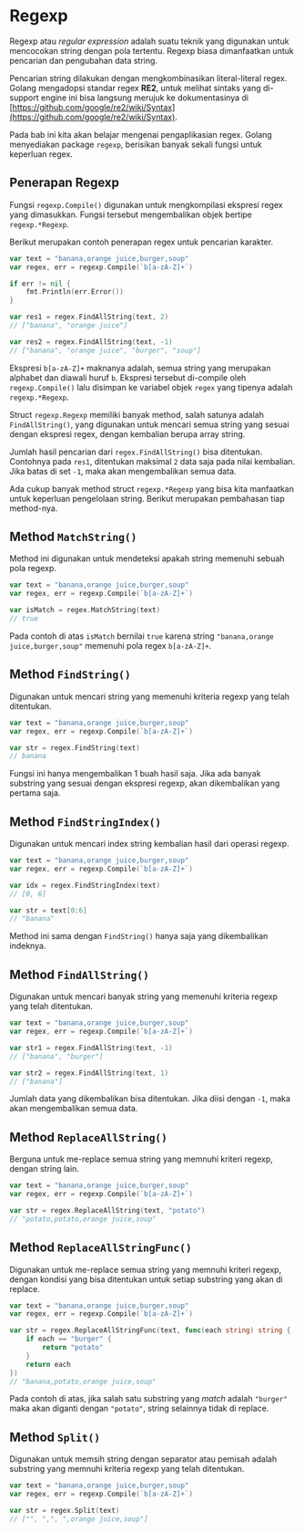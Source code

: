 # Regexp

Regexp atau *regular expression* adalah suatu teknik yang digunakan untuk mencocokan string dengan pola tertentu. Regexp biasa dimanfaatkan untuk pencarian dan pengubahan data string.

Pencarian string dilakukan dengan mengkombinasikan literal-literal regex. Golang mengadopsi standar regex **RE2**, untuk melihat sintaks yang di-support engine ini bisa langsung merujuk ke dokumentasinya di [https://github.com/google/re2/wiki/Syntax](https://github.com/google/re2/wiki/Syntax).

Pada bab ini kita akan belajar mengenai pengaplikasian regex. Golang menyediakan package `regexp`, berisikan banyak sekali fungsi untuk keperluan regex.

## Penerapan Regexp

Fungsi `regexp.Compile()` digunakan untuk mengkompilasi ekspresi regex yang dimasukkan. Fungsi tersebut mengembalikan objek bertipe `regexp.*Regexp`. 

Berikut merupakan contoh penerapan regex untuk pencarian karakter.

```go
var text = "banana,orange juice,burger,soup"
var regex, err = regexp.Compile(`b[a-zA-Z]+`)

if err != nil {
    fmt.Println(err.Error())
}

var res1 = regex.FindAllString(text, 2)
// ["banana", "orange juice"]

var res2 = regex.FindAllString(text, -1)
// ["banana", "orange juice", "burger", "soup"]
```

Ekspresi `b[a-zA-Z]+` maknanya adalah, semua string yang merupakan alphabet dan diawali huruf `b`. Ekspresi tersebut di-compile oleh `regexp.Compile()` lalu disimpan ke variabel objek `regex` yang tipenya adalah `regexp.*Regexp`.

Struct `regexp.Regexp` memiliki banyak method, salah satunya adalah `FindAllString()`, yang digunakan untuk mencari semua string yang sesuai dengan ekspresi regex, dengan kembalian berupa array string.

Jumlah hasil pencarian dari `regex.FindAllString()` bisa ditentukan. Contohnya pada `res1`, ditentukan maksimal `2` data saja pada nilai kembalian. Jika batas di set `-1`, maka akan mengembalikan semua data. 

Ada cukup banyak method struct `regexp.*Regexp` yang bisa kita manfaatkan untuk keperluan pengelolaan string. Berikut merupakan pembahasan tiap method-nya.

## Method `MatchString()`

Method ini digunakan untuk mendeteksi apakah string memenuhi sebuah pola regexp.

```go
var text = "banana,orange juice,burger,soup"
var regex, err = regexp.Compile(`b[a-zA-Z]+`)

var isMatch = regex.MatchString(text)
// true
```

Pada contoh di atas `isMatch` bernilai `true` karena string `"banana,orange juice,burger,soup"` memenuhi pola regex `b[a-zA-Z]+`.

## Method `FindString()`

Digunakan untuk mencari string yang memenuhi kriteria regexp yang telah ditentukan.

```go
var text = "banana,orange juice,burger,soup"
var regex, err = regexp.Compile(`b[a-zA-Z]+`)

var str = regex.FindString(text)
// banana
```

Fungsi ini hanya mengembalikan 1 buah hasil saja. Jika ada banyak substring yang sesuai dengan ekspresi regexp, akan dikembalikan yang pertama saja.

## Method `FindStringIndex()`


Digunakan untuk mencari index string kembalian hasil dari operasi regexp.

```go
var text = "banana,orange juice,burger,soup"
var regex, err = regexp.Compile(`b[a-zA-Z]+`)

var idx = regex.FindStringIndex(text)
// [0, 6]

var str = text[0:6]
// "banana"
```

Method ini sama dengan `FindString()` hanya saja yang dikembalikan indeknya.

## Method `FindAllString()`

Digunakan untuk mencari banyak string yang memenuhi kriteria regexp yang telah ditentukan.

```go
var text = "banana,orange juice,burger,soup"
var regex, err = regexp.Compile(`b[a-zA-Z]+`)

var str1 = regex.FindAllString(text, -1)
// ["banana", "burger"]

var str2 = regex.FindAllString(text, 1)
// ["banana"]
```

Jumlah data yang dikembalikan bisa ditentukan. Jika diisi dengan `-1`, maka akan mengembalikan semua data.

## Method `ReplaceAllString()`

Berguna untuk me-replace semua string yang memnuhi kriteri regexp, dengan string lain. 

```go
var text = "banana,orange juice,burger,soup"
var regex, err = regexp.Compile(`b[a-zA-Z]+`)

var str = regex.ReplaceAllString(text, "potato")
// "potato,potato,orange juice,soup"
```

## Method `ReplaceAllStringFunc()`

Digunakan untuk me-replace semua string yang memnuhi kriteri regexp, dengan kondisi yang bisa ditentukan untuk setiap substring yang akan di replace.

```go
var text = "banana,orange juice,burger,soup"
var regex, err = regexp.Compile(`b[a-zA-Z]+`)

var str = regex.ReplaceAllStringFunc(text, func(each string) string {
    if each == "burger" {
        return "potato"
    }
    return each
})
// "banana,potato,orange juice,soup"
```

Pada contoh di atas, jika salah satu substring yang *match* adalah `"burger"` maka akan diganti dengan `"potato"`, string selainnya tidak di replace.

## Method `Split()`

Digunakan untuk memsih string dengan separator atau pemisah adalah substring yang memnuhi kriteria regexp yang telah ditentukan.

```go
var text = "banana,orange juice,burger,soup"
var regex, err = regexp.Compile(`b[a-zA-Z]+`)

var str = regex.Split(text)
// ["", ",", ",orange juice,soup"]
```
